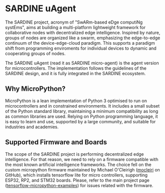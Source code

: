 # SARDINE uAgent
The SARDINE project, acronym of "SwARm-based eDge computiNg systEms", aims at building a multi-platform lightweight framework for collaborative nodes with decentralized edge intelligence. Inspired by nature, groups of nodes are organized like a swarm, emphasizing the edge-to-edge continuum of the device-edge-cloud paradigm. This supports a paradigm shift from programming enviroments for individual devices to dynamic and cooperating groups of nodes.

The SARDINE uAgent (read it as SARDINE micro-agent) is the agent version for microcontrollers. The implementation follows the guidelines of the SARDINE design, and it is fully integrated in the SARDINE ecosystem. 

## Why MicroPython?
MicroPython is a lean implementation of Python 3 optimised to run on microcontrollers and in constrained environments. It includes a small subset of the Python standard library, maintaining a minimum compatibility as long as common libraries are used. Relying on Python programming language, it is easy to learn and use, supported by a large community, and suitable for industries and academies.

## Supported Firmware and Boards
The scope of the SARDINE project is performing decentralized edge intelligence. For that reason, we need to rely on a firmware compatible with the most known artificial intelligence frameworks. The choice fell on the custom micropython firmware maintained by Michael O'Cleirigh ([mocleiri](https://github.com/mocleiri) on GitHub), which installs tensorflow lite for micro controllers, supporting ESP32, RP2, and STM32 boards. Please, refer to the main project page ([tensorflow-micropython-examples](https://github.com/mocleiri/tensorflow-micropython-examples)) for issues related with the firmware.
